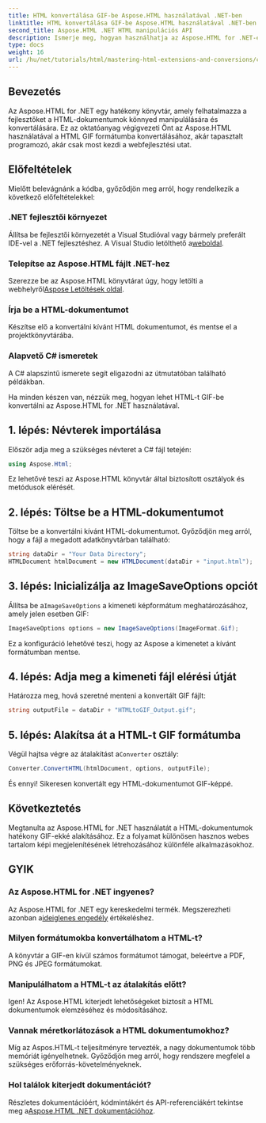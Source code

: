 ```yaml
---
title: HTML konvertálása GIF-be Aspose.HTML használatával .NET-ben
linktitle: HTML konvertálása GIF-be Aspose.HTML használatával .NET-ben
second_title: Aspose.HTML .NET HTML manipulációs API
description: Ismerje meg, hogyan használhatja az Aspose.HTML for .NET-et a HTML-dokumentumok zökkenőmentes GIF-képekké alakításához. Ez az átfogó útmutató lépésről lépésre végigvezeti Önt.
type: docs
weight: 16
url: /hu/net/tutorials/html/mastering-html-extensions-and-conversions/converting-html-to-gif/
---
```

## Bevezetés

Az Aspose.HTML for .NET egy hatékony könyvtár, amely felhatalmazza a fejlesztőket a HTML-dokumentumok könnyed manipulálására és konvertálására. Ez az oktatóanyag végigvezeti Önt az Aspose.HTML használatával a HTML GIF formátumba konvertálásához, akár tapasztalt programozó, akár csak most kezdi a webfejlesztési utat.

## Előfeltételek

Mielőtt belevágnánk a kódba, győződjön meg arról, hogy rendelkezik a következő előfeltételekkel:

### .NET fejlesztői környezet 

 Állítsa be fejlesztői környezetét a Visual Studióval vagy bármely preferált IDE-vel a .NET fejlesztéshez. A Visual Studio letölthető a[weboldal](https://visualstudio.microsoft.com/downloads/).

### Telepítse az Aspose.HTML fájlt .NET-hez

 Szerezze be az Aspose.HTML könyvtárat úgy, hogy letölti a webhelyről[Aspose Letöltések oldal](https://releases.aspose.com/html/net/).

### Írja be a HTML-dokumentumot

Készítse elő a konvertálni kívánt HTML dokumentumot, és mentse el a projektkönyvtárába.

### Alapvető C# ismeretek

A C# alapszintű ismerete segít eligazodni az útmutatóban található példákban.

Ha minden készen van, nézzük meg, hogyan lehet HTML-t GIF-be konvertálni az Aspose.HTML for .NET használatával.

## 1. lépés: Névterek importálása

Először adja meg a szükséges névteret a C# fájl tetején:

```csharp
using Aspose.Html;
```

Ez lehetővé teszi az Aspose.HTML könyvtár által biztosított osztályok és metódusok elérését.

## 2. lépés: Töltse be a HTML-dokumentumot

Töltse be a konvertálni kívánt HTML-dokumentumot. Győződjön meg arról, hogy a fájl a megadott adatkönyvtárban található:

```csharp
string dataDir = "Your Data Directory";
HTMLDocument htmlDocument = new HTMLDocument(dataDir + "input.html");
```

## 3. lépés: Inicializálja az ImageSaveOptions opciót

 Állítsa be a`ImageSaveOptions` a kimeneti képformátum meghatározásához, amely jelen esetben GIF:

```csharp
ImageSaveOptions options = new ImageSaveOptions(ImageFormat.Gif);
```

Ez a konfiguráció lehetővé teszi, hogy az Aspose a kimenetet a kívánt formátumban mentse.

## 4. lépés: Adja meg a kimeneti fájl elérési útját

Határozza meg, hová szeretné menteni a konvertált GIF fájlt:

```csharp
string outputFile = dataDir + "HTMLtoGIF_Output.gif";
```

## 5. lépés: Alakítsa át a HTML-t GIF formátumba

 Végül hajtsa végre az átalakítást a`Converter` osztály:

```csharp
Converter.ConvertHTML(htmlDocument, options, outputFile);
```

És ennyi! Sikeresen konvertált egy HTML-dokumentumot GIF-képpé.

## Következtetés

Megtanulta az Aspose.HTML for .NET használatát a HTML-dokumentumok hatékony GIF-ekké alakításához. Ez a folyamat különösen hasznos webes tartalom képi megjelenítésének létrehozásához különféle alkalmazásokhoz.

## GYIK

### Az Aspose.HTML for .NET ingyenes?  
 Az Aspose.HTML for .NET egy kereskedelmi termék. Megszerezheti azonban a[ideiglenes engedély](https://purchase.conholdate.com/temporary-license/) értékeléshez.

### Milyen formátumokba konvertálhatom a HTML-t?  
A könyvtár a GIF-en kívül számos formátumot támogat, beleértve a PDF, PNG és JPEG formátumokat.

### Manipulálhatom a HTML-t az átalakítás előtt?  
Igen! Az Aspose.HTML kiterjedt lehetőségeket biztosít a HTML dokumentumok elemzéséhez és módosításához.

### Vannak méretkorlátozások a HTML dokumentumokhoz?  
Míg az Aspos.HTML-t teljesítményre tervezték, a nagy dokumentumok több memóriát igényelhetnek. Győződjön meg arról, hogy rendszere megfelel a szükséges erőforrás-követelményeknek.

### Hol találok kiterjedt dokumentációt?  
 Részletes dokumentációért, kódmintákért és API-referenciákért tekintse meg a[Aspose.HTML .NET dokumentációhoz](https://reference.aspose.com/html/net/).